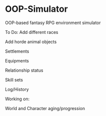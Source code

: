# OOP-Simulator
OOP-based fantasy RPG environment simulator

To Do:
Add different races

Add horde animal objects

Settlements

Equipments 

Relationship status

Skill sets

Log/History


Working on:

World and Character aging/progression
